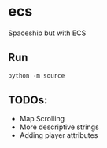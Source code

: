 # ecs
Spaceship but with ECS

## Run
```python
python -m source
```

## TODOs:
* Map Scrolling
* More descriptive strings
* Adding player attributes
